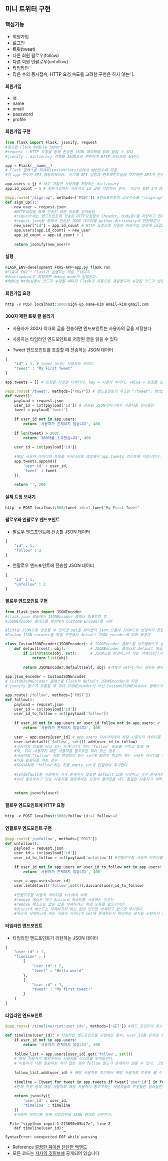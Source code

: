 
## 미니 트위터 구현

### 핵심기능
- 회원가입
- 로그인
- 트윗(tweet)
- 다른 회원 팔로우(follow)
- 다른 회원 언팔로우(unfollow)
- 타임라인
- 많은 수의 동시접속, HTTP 요청 속도를 고려한 구현은 하지 않는다.


#### 회원가입
- id
- name
- email
- password
- profile


#### 회원가입 구현


```python
from flask import Flask, jsonify, request
#필요한 Flask module import
#request : HTTP 요청을 통해 전송한 JSON 데이터를 읽어 들일 수 있다
#jsonify : dictionary 객체를 JSON으로 변환하여 HTTP 응답으로 보낸다.

app = Flask(__name__) 
# Flask 클래스를 객체화(instantiate)시켜서 app변수에 저장. 
#이 app 변수가 API 애플리케이션. 여기에 API 설정과 엔드포인트들을 추가하면 API가 완성된다

app.users = {} # 새로 가입한 사용자를 저장하는 dictionary
app.id_count = 1 # 회원가입하는 사용자의 id 값을 저장하는 변수, 가입자 늘면 1씩 증가한다.

@app.route("/sign-up", methods=['POST']) #엔드포인트의 고유주소를 "/sign-up"으로 지정, http 메소드는 POST
def sign_up():
    new_user = request.json
    #HTTP요청을 통해 전송된 회원 정보를 읽어들임
    #request에는 엔드포인트에 전송된 HTTP요청정보 (header, body등)을 저장하고 있다.
    #requst.json을 통해서 전송된 JSON 데이터를 python dictionary로 변환해준다
    new_user["id"] = app.id_count # HTTP 요청으로 전송된 회원가입 정보에 id값을 더해준다.
    app.users[app.id_count] = new_user
    app.id_count = app.id_count + 1
    
    return jsonify(new_user)#
```

#### 실행


```python
FLASK_ENV=development FKAS-APP=app.py flask run
#FLASK_ENV : Flask가 실행되는 개발 스테이지
#development로 지정하면 debug mode가 실행된다.
#debug mode실행시 코드가 수정될 때마다 Flask가 자동으로 재실행되어 수정된 코드가 반영되도록 해준다.
```

#### 회원가입 요청


```python
http -v POST localhost:5000/sign-up name=kim email=kim@gmail.com
```

#### 300자 제한 트윗 글 올리기

- 사용자가 300자 이내의 글을 전송하면 엔드포인트는 사용자의 글을 저장한다
- 사용자는 타임라인 엔드포인트로 저장된 글을 읽을 수 있다

- Tweet 엔드포인트를 호출할 때 전송하는 JSON 데이터


```python
{
    "id" : 1, # tweet 보내는 사용자의 아이디
    "tweet" : "My First Tweet"
}
```


```python
app.tweets = [] # 트윗을 저장할 디렉터리, key = 사용자 아이디, value = 트윗을 담고 있는 리스트

@app.route('/tweet', methods=["POST"]) # 엔드포인트의 주소는 "/tweet", http메소드 : POST
def tweet():
    payload = request.json
    user_id = int(payload['id']) # 전송된 JSON데이터에서 사용자를 읽어들임
    tweet = payload['tweet']
    
    if user_id not in app.users:
        return '사용자가 존재하지 않습니다', 400
    
    if len(tweet) > 300:
        return '300자를 초과했습니다', 400
    
    user_id = int(payload['id'])
    
    #해당 사용자 아이디와 트윗을 딕셔너리로 생성해서 app.tweets 리스트에 저장시킨다.
    app.tweets.append({ 
        'user_id' : user_id,
        'tweet' : tweet
    })
    
    return '', 200
```

#### 실제 트윗 보내기


```python
http -v POST localhost:500/tweet id:=1 tweet"My First Tweet"
```

#### 팔로우와 언팔로우 엔드포인트

- 팔로우 엔드포인트에 전송할 JSON 데이터


```python
{
    "id" : 1,
    "follow" : 2
}
```

- 언팔로우 엔드포인트에 전송할 JSON 데이터


```python
{
    "id" : 1,
    "unfollow" : 2
}
```

#### 팔로우 엔드포인트 구현


```python
from flask.json import JSONEncoder 
#flask.json 모듈에서 JSONEncoder 클래스 임포트한 후 
#JSONEncoder 클래스를 확장해서 Custome Encoder를 구현

#list는 JSON으로 변경될 수 있지만 set을 파이썬의 json 모듈이 JSON으로 변경하지 못한다
#Custom JSON encoder를 직접 구현해서 default JSON encoder에 더어 씌운다

class CustomJSONEncoder(JSONEncoder): # JSONEncoder 클래스를 부모클래스로 상속받는 CustomJSONEncoder 구현
    def default(self, obj):           # JSONEncoder 클래스의 default 메소드를 over-write
        if isinstance(obj, set):      # JSON으로 변경하고자 하는 객체(obj)가 set인 경우 list로 변경
            return list(obj)          
        
        return JSONEncoder.default(self, obj) #객체가 set이 아닌 경우는 본래 JSONEncoder의 default메소드 호출
    
app.json_encoder = CustomJSONEncoder 
# CustomJSONEncoder 클래스를 Flask의 default JSONEncoder로 지정
# jsonify 함수가 호출될 때 마다 JSONEncoder가 아닌 CustomeJSONEncoder 클래스가 사용된다.

app.route('/follow', methods=['POST'])
def follow():
    payload = requset.json
    user_id = int(payload['id'])
    user_id_to_follow = int(payload['follow'])
    
    if user_id not in app.users or user_id_follow not in app.users: # 사용자나 팔로우할 사용자가 존재하지 않는 경우
        return '사용자가 존재하지 않습니다', 400
    
    user = app.users[user_id] # app.users 딕셔너리에서 해당 사용자의 데이터를 읽어들인다
    user.setdefault('follow', set()).add(user_id_to_follow)
    #사용자의 정보를 담고 있는 딕셔너리가 이미 "follow" 필드를 가지고 있을 때 
    #즉, 이미 사용자가 다른 사용자를 팔로우한 적이 있는 경우
    #사용자의 "follow" 키와 연결되어 있는 set에 팔로우 하고자 하는 사용자 아이디를 추가한다
    #처음 팔로우를 하는 경우
    #딕셔너리에 "follow"라는 키를 empty set과 연결하여 추가한다.
    
    #setdefault를 사용해서 키가 존재하지 않으면 default 값을 저장하고 키가 존재하면 해당 값을 읽어들인다
    #이미 팔로우하고 있는 사용자를 팔로우하는 요청이 들어왔을 대도 동일한 사용자가 여러번 저장되지 않게 list대신 set을 이용한다
    
    
    return jsonify(user)
```

#### 팔로우 엔드포인트에 HTTP 요청


```python
http -v POST localhost:5000/follow id:=1 follow:=2
```

#### 언팔로우 엔드포인트 구현


```python
@app.route('/unfollow', methods=['POST'])
def unfollow():
    payload = request.json
    user_id = int(payload['id'])
    user_id_to_follow = int(payload['unfollow']) #언팔로우할 사용자 아이디를 읽어들임
    
    if user_id not in app.users or user_id_to_follow not in app.users:
        return '사용자가 존재하지 않습니다', 400
    
    user = app.users[user_id]
    user.setdefault('follow',set()).discard(user_id_to_follow)
    
    #언팔로우할 사용자 아이디를 set에서 삭제
    #remove 메소드 대신 discard 메소드를 사용하는 이유는
    #remove 메소드는 없는 값을 삭제하려고 하면 오류를 일으키지만
    #discard 메소드는 삭제하고자 하는 값이 있으면 삭제하고 없으면 무시한다
    #따라서 삭제하고자 하는 사용자 아이디가 set에 존재하는지 확인하는 로직을 구현하지 않아도 된다
```

#### 타임라인 엔드포인트

- 타임라인 엔드포인트가 리턴하는 JSON 데이터


```python
{
    "user_id" : 1,
    "timeline" ; [
        {
            "user_id" : 2,
            "tweet" : "Hello world"
        },
        {
            "user_id" : 1,
            "tweet" : "My first tweet!"
        }
    ]
}
```

#### 타임라인 엔드포인트


```python
@app.route('/timeline/<int:user_id>', methods=['GET']) #엔드 포인트의 주소에 해당 사용자의 아이디를 지정할 수 있다

def timeline(user_id): # 타임라인 엔드포인트를 구현하는 함수, user_id를 인자로 전달받는다.
    if user_id not in app.users:
        return '사용자가 존재하지 않습니다', 400
    
    follow_list = app.users[user_id].get('follow', set()) 
    # 해당 사용자가 팔로우하는 사용자들 리스트를 읽어들인다.
    # 사용자가 다른 팔로우한 적이 없는 경우 follow 필드가 존재하지 않을 수 있다. 그런경우 empty set 리턴
    
    follow_list.add(user_id) # 해당 사용자도 추가해서 해당 사용자의 트윗도 볼 수 있도록 한다
    
    timeline = [tweet for tweet in app.tweets if tweet['user_id'] in follow_list]
    #전체 트윗 중에 해당 사용자와 해당 사용자가 팔로우하는 사용자들의 트윗들만 읽어들인다.
    
    return jsonify({
        'user_id' : user_id,
        'timeline' : timeline
    }) 
    #사용자 아이디와 함께 타임라인을 JSON 형태로 리턴한다.
```


      File "<ipython-input-1-273690e85bf7>", line 2
        def timeline(user_id):
                              ^
    SyntaxError: unexpected EOF while parsing



- Reference [깔끔한 파이썬 탄탄한 백엔드](http://www.yes24.com/Product/goods/68713424)
- 모든 코드는 [저자의 깃허브에](https://github.com/rampart81/python-backend-book) 공개되어 있습니다